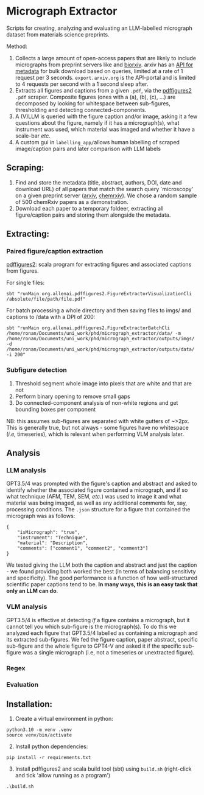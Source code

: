 # Micrograph Extractor

Scripts for creating, analyzing and evaluating an LLM-labelled micrograph dataset from materials science preprints.   


Method:
1) Collects a large amount of open-access papers that are likely to include micrographs from preprint servers like  and [biorxiv](https://www.biorxiv.org/). arxiv has an [API for metadata](https://info.arxiv.org/help/api/index.html) for bulk download based on queries, limited at a rate of 1 request per 3 seconds. `export.arxiv.org` is the API-portal and is limited to 4 requests per second with a 1 second sleep after. 
2) Extracts all figures and captions from a given `.pdf`, via the [pdffigures2](https://github.com/allenai/pdffigures2) `.pdf` scraper. Composite figures (ones with a (a), (b), (c), ...) are decomposed by looking for whitespace between sub-figures, thresholding and detecting connected-components.
3) A (V)LLM is queried with the figure caption and/or image, asking it a few questions about the figure, namely if it has a micrograph(s), what instrument was used, which material was imaged and whether it have a scale-bar *etc*.
4) A custom gui in `labelling_app/`allows human labelling of scraped image/caption pairs and later comparison with LLM labels

## Scraping:

1) Find and store the metadata (title, abstract, authors, DOI, date and download URL) of all papers that match the search query `microscopy' on a given preprint server ([arxiv](https://arxiv.org/), [chemrxiv](https://chemrxiv.org/engage/chemrxiv/public-dashboard)). We chose a random sample of 500 chemRxiv papers as a demonstration.
2) Download each paper to a temporary foldeer, extracting all figure/caption pairs and storing them alongside the metadata. 

## Extracting:

### Paired figure/caption extraction  

[pdffigures2](https://github.com/allenai/pdffigures2): scala program for extracting figures and associated captions from figures.

For single files:
```
sbt "runMain org.allenai.pdffigures2.FigureExtractorVisualizationCli /absolute/file/path/file.pdf"
```

For batch processing a whole directory and then saving files to imgs/ and captions to /data with a DPI of 200:
```
sbt "runMain org.allenai.pdffigures2.FigureExtractorBatchCli /home/ronan/Documents/uni_work/phd/micrograph_extractor/data/ -m /home/ronan/Documents/uni_work/phd/micrograph_extractor/outputs/imgs/ -d /home/ronan/Documents/uni_work/phd/micrograph_extractor/outputs/data/ -i 200"
```

### Subfigure detection

1) Threshold segment whole image into pixels that are white and that are not
2) Perform binary opening to remove small gaps
3) Do connected-component analysis of non-white regions and get bounding boxes per component

NB: this assumes sub-figures are separated with white gutters of ~>2px. This is generally true, but not always - some figures have no whitespace (*i.e,* timeseries), which is relevant when performing VLM analysis later.  


## Analysis

### LLM analysis
GPT3.5/4 was prompted with the figure's caption and abstract and asked to identify whether the associated figure contained a micrograph, and if so what technique (AFM, TEM, SEM, *etc.*) was used to image it and what material was being imaged, as well as any additional comments for, say, processing conditions. The `.json` structure for a figure that contained the micrograph was as follows:

```
{
    "isMicrograph": "true",
    "instrument": "Technique",
    "material": "Description",
    "comments": ["comment1", "comment2", "comment3"]
}
```
We tested giving the LLM both the caption and abstract and just the caption - we found providing both worked the best (in terms of balancing sensitivty and specificity). The good performance is a function of how well-structured scientific paper captions tend to be. **In many ways, this is an easy task that only an LLM can do**. 

### VLM analysis
GPT3.5/4 is effective at detecting *if* a figure contains a micrograph, but it cannot tell you which sub-figure is the micrograph(s). To do this we analyzed each figure that GPT3.5/4 labelled as containing a micrograph and its extracted sub-figures. We fed the figure caption, paper abstract, specific sub-figure and the whole figure to GPT4-V and asked it if the specific sub-figure was a single micrograph (i.e, not a timeseries or unextracted figure). 


### Regex


### Evaluation


## Installation:

1. Create a virtual environment in python:
```
python3.10 -m venv .venv
source venv/bin/activate
```
2. Install python dependencies:
```
pip install -r requirements.txt
```
3. Install pdffigures2 and scala build tool (sbt) using `build.sh` (right-click and tick 'allow running as a program')
```
.\build.sh
```